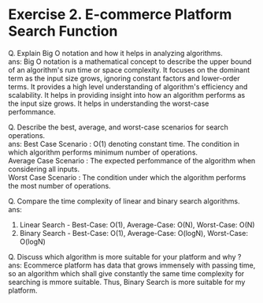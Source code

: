 # Exercise 2. E-commerce Platform Search Function

Q. Explain Big O notation and how it helps in analyzing algorithms. </br>
ans: Big O notation is a mathematical concept to describe the upper bound of an algorithm's run time or space complexity. It focuses on the dominant term as the input size grows, ignoring constant factors and lower-order terms. It provides a high level understanding of algorithm's efficiency and scalability.
It helps in providing insight into how an algorithm performs as the input size grows. It helps in understanding the worst-case perfommance.

Q. Describe the best, average, and worst-case scenarios for search operations. </br>
ans: 
Best Case Scenario : O(1) denoting constant time. The condition in which algorithm performs minimum number of operations. </br>
Average Case Scenario : The expected perfommance of the algorithm when considering all inputs. </br>
Worst Case Scenario : The condition under which the algorithm performs the most number of operations. </br>

Q. Compare the time complexity of linear and binary search algorithms. </br>
ans:
1. Linear Search - Best-Case: O(1), Average-Case: O(N), Worst-Case: O(N)
2. Binary Search - Best-Case: O(1), Average-Case: O(logN), Worst-Case: O(logN)

Q. Discuss which algorithm is more suitable for your platform and why ? </br>
ans: Ecommerce platform has data that grows immensely with passing time, so an algorithm which shall give constantly the same time complexity for searching is mmore suitable. Thus, Binary Search is more suitable for my platform.